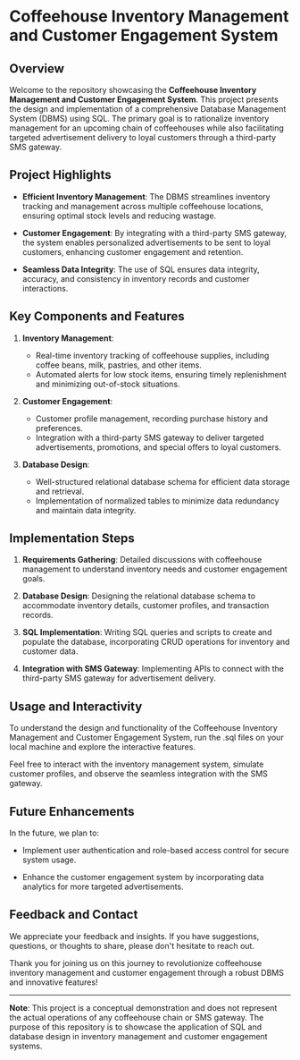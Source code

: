 # Coffeehouse Inventory Management and Customer Engagement System

## Overview

Welcome to the repository showcasing the **Coffeehouse Inventory Management and Customer Engagement System**. This project presents the design and implementation of a comprehensive Database Management System (DBMS) using SQL. The primary goal is to rationalize inventory management for an upcoming chain of coffeehouses while also facilitating targeted advertisement delivery to loyal customers through a third-party SMS gateway.

## Project Highlights

- **Efficient Inventory Management**: The DBMS streamlines inventory tracking and management across multiple coffeehouse locations, ensuring optimal stock levels and reducing wastage.

- **Customer Engagement**: By integrating with a third-party SMS gateway, the system enables personalized advertisements to be sent to loyal customers, enhancing customer engagement and retention.

- **Seamless Data Integrity**: The use of SQL ensures data integrity, accuracy, and consistency in inventory records and customer interactions.

## Key Components and Features

1. **Inventory Management**:
   - Real-time inventory tracking of coffeehouse supplies, including coffee beans, milk, pastries, and other items.
   - Automated alerts for low stock items, ensuring timely replenishment and minimizing out-of-stock situations.

2. **Customer Engagement**:
   - Customer profile management, recording purchase history and preferences.
   - Integration with a third-party SMS gateway to deliver targeted advertisements, promotions, and special offers to loyal customers.

3. **Database Design**:
   - Well-structured relational database schema for efficient data storage and retrieval.
   - Implementation of normalized tables to minimize data redundancy and maintain data integrity.

## Implementation Steps

1. **Requirements Gathering**: Detailed discussions with coffeehouse management to understand inventory needs and customer engagement goals.

2. **Database Design**: Designing the relational database schema to accommodate inventory details, customer profiles, and transaction records.

3. **SQL Implementation**: Writing SQL queries and scripts to create and populate the database, incorporating CRUD operations for inventory and customer data.

4. **Integration with SMS Gateway**: Implementing APIs to connect with the third-party SMS gateway for advertisement delivery.

## Usage and Interactivity

To understand the design and functionality of the Coffeehouse Inventory Management and Customer Engagement System, run the .sql files on your local machine and explore the interactive features.

Feel free to interact with the inventory management system, simulate customer profiles, and observe the seamless integration with the SMS gateway.

## Future Enhancements

In the future, we plan to:

- Implement user authentication and role-based access control for secure system usage.

- Enhance the customer engagement system by incorporating data analytics for more targeted advertisements.

## Feedback and Contact

We appreciate your feedback and insights. If you have suggestions, questions, or thoughts to share, please don't hesitate to reach out.

Thank you for joining us on this journey to revolutionize coffeehouse inventory management and customer engagement through a robust DBMS and innovative features!

---

**Note**: This project is a conceptual demonstration and does not represent the actual operations of any coffeehouse chain or SMS gateway. The purpose of this repository is to showcase the application of SQL and database design in inventory management and customer engagement systems.

